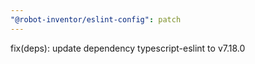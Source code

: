 ```yaml
---
"@robot-inventor/eslint-config": patch
---
```


fix(deps): update dependency typescript-eslint to v7.18.0

